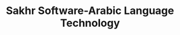 ---
word: "true"

types: "word"

title: "Sakhr Software-Arabic Language Technology"

categories: ['']

tags: ['Sakhr', 'Software', 'Arabic', 'Language', 'Technology']

arabic: 'شركة صخر'

arexps: []

enwords: ['Sakhr Software-Arabic Language Technology']

enexps: []

arlexicons: 'ش'

enlexicons: 'S'

authors: ['Ruqayya Roshdy']

translators: ['']

citations: 'مقدمة في حوسبة اللغة العربية'

sources: 'مركز الملك عبدالله بن عبدالعزيز الدولي لخدمة اللغة العربية'

slug: ""
---